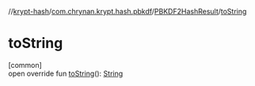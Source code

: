 //[krypt-hash](../../../index.md)/[com.chrynan.krypt.hash.pbkdf](../index.md)/[PBKDF2HashResult](index.md)/[toString](to-string.md)

# toString

[common]\
open override fun [toString](to-string.md)(): [String](https://kotlinlang.org/api/latest/jvm/stdlib/kotlin/-string/index.html)
